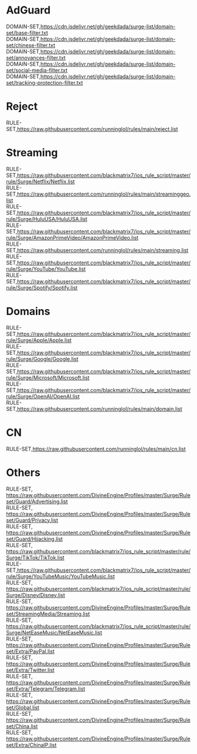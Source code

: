 # AdGuard
DOMAIN-SET,https://cdn.jsdelivr.net/gh/geekdada/surge-list/domain-set/base-filter.txt \
DOMAIN-SET,https://cdn.jsdelivr.net/gh/geekdada/surge-list/domain-set/chinese-filter.txt \
DOMAIN-SET,https://cdn.jsdelivr.net/gh/geekdada/surge-list/domain-set/annoyances-filter.txt \
DOMAIN-SET,https://cdn.jsdelivr.net/gh/geekdada/surge-list/domain-set/social-media-filter.txt \
DOMAIN-SET,https://cdn.jsdelivr.net/gh/geekdada/surge-list/domain-set/tracking-protection-filter.txt

# Reject
RULE-SET,https://raw.githubusercontent.com/runninglol/rules/main/reject.list

# Streaming
RULE-SET,https://raw.githubusercontent.com/blackmatrix7/ios_rule_script/master/rule/Surge/Netflix/Netflix.list \
RULE-SET,https://raw.githubusercontent.com/runninglol/rules/main/streaminggeo.list \
RULE-SET,https://raw.githubusercontent.com/blackmatrix7/ios_rule_script/master/rule/Surge/HuluUSA/HuluUSA.list \
RULE-SET,https://raw.githubusercontent.com/blackmatrix7/ios_rule_script/master/rule/Surge/AmazonPrimeVideo/AmazonPrimeVideo.list \
RULE-SET,https://raw.githubusercontent.com/runninglol/rules/main/streaming.list \
RULE-SET,https://raw.githubusercontent.com/blackmatrix7/ios_rule_script/master/rule/Surge/YouTube/YouTube.list \
RULE-SET,https://raw.githubusercontent.com/blackmatrix7/ios_rule_script/master/rule/Surge/Spotify/Spotify.list

# Domains
RULE-SET,https://raw.githubusercontent.com/blackmatrix7/ios_rule_script/master/rule/Surge/Apple/Apple.list \
RULE-SET,https://raw.githubusercontent.com/blackmatrix7/ios_rule_script/master/rule/Surge/Google/Google.list \
RULE-SET,https://raw.githubusercontent.com/blackmatrix7/ios_rule_script/master/rule/Surge/Microsoft/Microsoft.list \
RULE-SET,https://raw.githubusercontent.com/blackmatrix7/ios_rule_script/master/rule/Surge/OpenAI/OpenAI.list \
RULE-SET,https://raw.githubusercontent.com/runninglol/rules/main/domain.list

# CN
RULE-SET,https://raw.githubusercontent.com/runninglol/rules/main/cn.list

# Others
RULE-SET, https://raw.githubusercontent.com/DivineEngine/Profiles/master/Surge/Ruleset/Guard/Advertising.list \
RULE-SET, https://raw.githubusercontent.com/DivineEngine/Profiles/master/Surge/Ruleset/Guard/Privacy.list \
RULE-SET, https://raw.githubusercontent.com/DivineEngine/Profiles/master/Surge/Ruleset/Guard/Hijacking.list \
RULE-SET, https://raw.githubusercontent.com/blackmatrix7/ios_rule_script/master/rule/Surge/TikTok/TikTok.list \
RULE-SET,https://raw.githubusercontent.com/blackmatrix7/ios_rule_script/master/rule/Surge/YouTubeMusic/YouTubeMusic.list \
RULE-SET, https://raw.githubusercontent.com/blackmatrix7/ios_rule_script/master/rule/Surge/Disney/Disney.list \
RULE-SET, https://raw.githubusercontent.com/DivineEngine/Profiles/master/Surge/Ruleset/StreamingMedia/Streaming.list \
RULE-SET, https://raw.githubusercontent.com/blackmatrix7/ios_rule_script/master/rule/Surge/NetEaseMusic/NetEaseMusic.list \
RULE-SET, https://raw.githubusercontent.com/DivineEngine/Profiles/master/Surge/Ruleset/Extra/PayPal.list \
RULE-SET, https://raw.githubusercontent.com/DivineEngine/Profiles/master/Surge/Ruleset/Extra/Twitter.list \
RULE-SET, https://raw.githubusercontent.com/DivineEngine/Profiles/master/Surge/Ruleset/Extra/Telegram/Telegram.list \
RULE-SET, https://raw.githubusercontent.com/DivineEngine/Profiles/master/Surge/Ruleset/Global.list \
RULE-SET, https://raw.githubusercontent.com/DivineEngine/Profiles/master/Surge/Ruleset/China.list \
RULE-SET, https://raw.githubusercontent.com/DivineEngine/Profiles/master/Surge/Ruleset/Extra/ChinaIP.list
